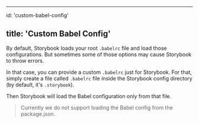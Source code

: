* * *

id: 'custom-babel-config'

## title: 'Custom Babel Config'

By default, Storybook loads your root `.babelrc` file and load those configurations.
But sometimes some of those options may cause Storybook to throw errors.

In that case, you can provide a custom `.babelrc` just for Storybook.
For that, simply create a file called `.babelrc` file inside the Storybook config directory (by default, it's `.storybook`).

Then Storybook will load the Babel configuration only from that file.

> Currently we do not support loading the Babel config from the package.json.
